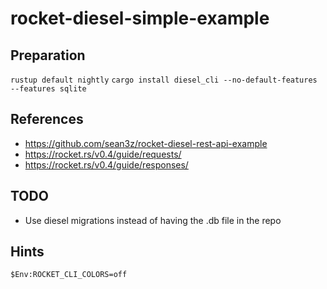 # rocket-diesel-simple-example

## Preparation
`rustup default nightly`
`cargo install diesel_cli --no-default-features --features sqlite`

## References
* https://github.com/sean3z/rocket-diesel-rest-api-example
* https://rocket.rs/v0.4/guide/requests/
* https://rocket.rs/v0.4/guide/responses/

## TODO
* Use diesel migrations instead of having the .db file in the repo

## Hints
`$Env:ROCKET_CLI_COLORS=off`